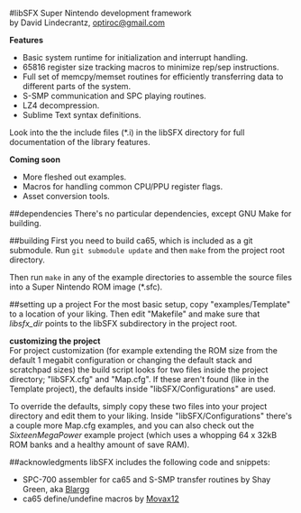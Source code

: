 #libSFX
Super Nintendo development framework  
by David Lindecrantz, <optiroc@gmail.com> 

**Features**  

* Basic system runtime for initialization and interrupt handling.
* 65816 register size tracking macros to minimize rep/sep instructions.
* Full set of memcpy/memset routines for efficiently transferring data to different parts of the system.
* S-SMP communication and SPC playing routines.
* LZ4 decompression.
* Sublime Text syntax definitions.

Look into the the include files (*.i) in the libSFX directory for full documentation of the library features.

**Coming soon**

- More fleshed out examples.
- Macros for handling common CPU/PPU register flags.
- Asset conversion tools.

##dependencies
There's no particular dependencies, except GNU Make for building. 

##building
First you need to build ca65, which is included as a git submodule. Run `git submodule update` and then `make` from the project root directory.

Then run `make` in any of the example directories to assemble the source files into a Super Nintendo ROM image (*.sfc).

##setting up a project
For the most basic setup, copy "examples/Template" to a location of your liking. Then edit "Makefile" and make sure that *libsfx_dir* points to the libSFX subdirectory in the project root.

**customizing the project**  
For project customization (for example extending the ROM size from the default 1 megabit configuration or changing the default stack and scratchpad sizes) the build script looks for two files inside the project directory; "libSFX.cfg" and "Map.cfg". If these aren't found (like in the Template project), the defaults inside "libSFX/Configurations" are used.

To override the defaults, simply copy these two files into your project directory and edit them to your liking. Inside "libSFX/Configurations" there's a couple more Map.cfg examples, and you can also check out the *SixteenMegaPower* example project (which uses a whopping 64 x 32kB ROM banks and a healthy amount of save RAM).

##acknowledgments
libSFX includes the following code and snippets:

* SPC-700 assembler for ca65 and S-SMP transfer routines by Shay Green, aka [Blargg](http://blargg.8bitalley.com)
* ca65 define/undefine macros by [Movax12](http://forums.nesdev.com/memberlist.php?mode=viewprofile&u=4680)